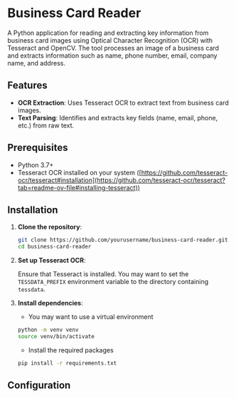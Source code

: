 # Business Card Reader

A Python application for reading and extracting key information from business card images using Optical Character Recognition (OCR) with Tesseract and OpenCV. The tool processes an image of a business card and extracts information such as name, phone number, email, company name, and address.

## Features
- **OCR Extraction**: Uses Tesseract OCR to extract text from business card images.
- **Text Parsing**: Identifies and extracts key fields (name, email, phone, etc.) from raw text.

## Prerequisites

- Python 3.7+
- Tesseract OCR installed on your system ([https://github.com/tesseract-ocr/tesseract#installation](https://github.com/tesseract-ocr/tesseract?tab=readme-ov-file#installing-tesseract))

## Installation

1. **Clone the repository**:

   ```bash
   git clone https://github.com/yourusername/business-card-reader.git
   cd business-card-reader
   ```
2. **Set up Tesseract OCR**:

   Ensure that Tesseract is installed. You may want to set the `TESSDATA_PREFIX` environment variable to the directory containing `tessdata`.

3. **Install dependencies**:
   * You may want to use a virtual environment
   ```bash
   python -m venv venv
   source venv/bin/activate
   ```
   * Install the required packages
   ```bash
   pip install -r requirements.txt
   ```

## Configuration
